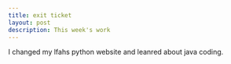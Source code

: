 ```yaml
---
title: exit ticket
layout: post
description: This week's work
---
```

I changed my lfahs python website and leanred about java coding.